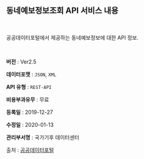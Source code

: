 
## 동네예보정보조회 API 서비스 내용

<br/>

공공데이터포털에서 제공하는 동네예보정보에 대한 API 정보.

<br/>

**버전** : Ver2.5


**데이터포맷** : `JSON`, `XML`


**API 유형** : `REST-API`

**비용부과유무** : 무료


**등록일** : 2019-12-27


**수정일** : 2020-01-13

**관리부서명** : 국가기후 데이터센터

출처 : [공공데이터포털](https://www.data.go.kr/dataset/15000099/openapi.do)

